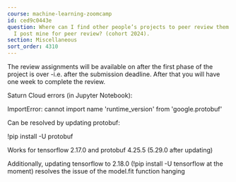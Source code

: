 ```yaml
---
course: machine-learning-zoomcamp
id: ced9c0443e
question: Where can I find other people’s projects to peer review them and where do
  I post mine for peer review? (cohort 2024).
section: Miscellaneous
sort_order: 4310
---
```


The review assignments will be available on  after the first phase of the project is over -i.e. after the submission deadline. After that you will have one week to complete the review.

Saturn Cloud errors (in Jupyter Notebook):

ImportError: cannot import name 'runtime_version' from 'google.protobuf'

Can be resolved by updating protobuf:

!pip install -U protobuf

Works for tensorflow 2.17.0 and protobuf 4.25.5  (5.29.0 after updating)

Additionally, updating tensorflow to 2.18.0 (!pip install -U tensorflow at the moment) resolves the issue of the model.fit function hanging

